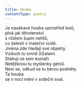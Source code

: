 ```yaml
---
title: Houba
contentType: poetry
---
```


<section>

Je nasákavá houba uprostřed lesů,  
plná jak těhotenství  
s růstem šupin nehtů,  
co šelestí v mateční vodě.  
Jména zde hledají své objekty.  
Vzduch tu smrdí žížalami.  
Stahují se sem komáři.  
Netěžknou tu myšlenky géniů.  
Neví se, odkud se tu berou podněty.  
Ta houba  
se v noci mění v srdeční sval.

</section>

